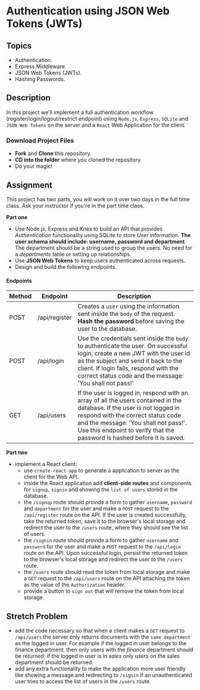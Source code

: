 # Authentication using JSON Web Tokens (JWTs)

## Topics

- Authentication.
- Express Middleware.
- JSON Web Tokens (JWTs).
- Hashing Passwords.
 
## Description

In this project we'll implement a full authentication workflow (register/login/logout/restrict endpoint) using `Node.js`, `Express`, `SQLite` and `JSON Web Tokens` on the server and a `React` Web Application for the client.

### Download Project Files

- **Fork** and **Clone** this repository.
- **CD into the folder** where you cloned the repository.
- Do your magic!

## Assignment

This project has two parts, you will work on it over two days in the full time class. Ask your instructor if you're in the part time class.

**Part one**

- Use Node.js, Express and Knex to build an API that provides _Authentication_ functionality using SQLite to store _User_ information. **The user schema should include: username, password and department**. The department should be a string used to group the users. No need for a _departments_ table or setting up relationships.
- Use **JSON Web Tokens** to keep users authenticated across requests.
- Design and build the following endpoints.

#### Endpoints

| Method | Endpoint      | Description                                                                                                                                                                                                                                                                       |
| ------ | ------------- | --------------------------------------------------------------------------------------------------------------------------------------------------------------------------------------------------------------------------------------------------------------------------------- |
| POST   | /api/register | Creates a `user` using the information sent inside the `body` of the request. **Hash the password** before saving the user to the database.                                                                                                                                       |
| POST   | /api/login    | Use the credentials sent inside the `body` to authenticate the user. On successful login, create a new JWT with the user id as the subject and send it back to the client. If login fails, respond with the correct status code and the message: 'You shall not pass!'            |
| GET    | /api/users    | If the user is logged in, respond with an array of all the users contained in the database. If the user is not logged in respond with the correct status code and the message: 'You shall not pass!'. Use this endpoint to verify that the password is hashed before it is saved. |

**Part two**

- implement a React client:
  - use `create-react-app` to generate a application to server as the client for the Web API.
  - inside the React application add **client-side routes** and components for `signup`, `signin` and showing the `list of users` stored in the database.
  - the `/signup` route should provide a form to gather `username`, `password` and `department` for the user and make a `POST` request to the `/api/register` route on the API. If the user is created successfully, take the returned token, save it to the browser's local storage and redirect the user to the `/users` route, where they should see the list of users.
  - the `/signin` route should provide a form to gather `username` and `password` for the user and make a `POST` request to the `/api/login` route on the API. Upon successful login, persist the returned token to the browser's local storage and redirect the user to the `/users` route.
  - the `/users` route should read the token from local storage and make a `GET` request to the `/api/users` route on the API attaching the token as the value of the `Authorization` header.
  - provide a button to `sign out` that will remove the token from local storage.

## Stretch Problem

- add the code necessary so that when a client makes a `GET` request to `/api/users` the server only returns documents with the `same department` as the logged in user. For example if the logged in user belongs to the finance department, then only users with the _finance_ department should be returned; if the logged in user is in _sales_ only users on the sales department should be returned.
- add any extra functionality to make the application more user friendly like showing a message and redirecting to `/signin` if an unauthenticated user tries to access the list of users in the `/users` route.
